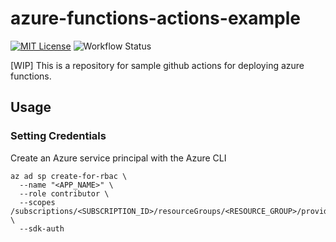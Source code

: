 # azure-functions-actions-example

[![MIT License](http://img.shields.io/badge/license-MIT-blue.svg?style=flat)](LICENSE) ![Workflow Status](https://github.com/rnakamine/azure-functions-actions-example/workflows/Workflow/badge.svg)

[WIP] This is a repository for sample github actions for deploying azure functions.

## Usage

### Setting Credentials

Create an Azure service principal with the Azure CLI
```
az ad sp create-for-rbac \
  --name "<APP_NAME>" \
  --role contributor \
  --scopes /subscriptions/<SUBSCRIPTION_ID>/resourceGroups/<RESOURCE_GROUP>/providers/Microsoft.Web/sites/<APP_NAME> \
  --sdk-auth
```
